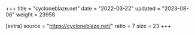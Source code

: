 +++
title = "cycloneblaze.net"
date = "2022-03-22"
updated = "2023-08-06"
weight = 23958

[extra]
source = "https://cycloneblaze.net/"
ratio = 7
size = 23
+++
